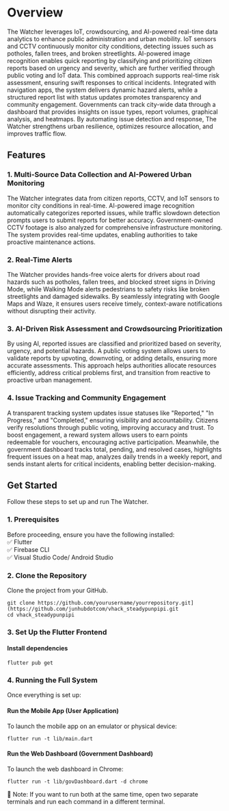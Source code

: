 # Overview

The Watcher leverages IoT, crowdsourcing, and AI-powered real-time data analytics to enhance public administration and urban mobility. IoT sensors and CCTV continuously monitor city conditions, detecting issues such as potholes, fallen trees, and broken streetlights. AI-powered image recognition enables quick reporting by classifying and prioritizing citizen reports based on urgency and severity, which are further verified through public voting and IoT data. This combined approach supports real-time risk assessment, ensuring swift responses to critical incidents. Integrated with navigation apps, the system delivers dynamic hazard alerts, while a structured report list with status updates promotes transparency and community engagement. Governments can track city-wide data through a dashboard that provides insights on issue types, report volumes, graphical analysis, and heatmaps. By automating issue detection and response, The Watcher strengthens urban resilience, optimizes resource allocation, and improves traffic flow.

## Features

### 1. Multi-Source Data Collection and AI-Powered Urban Monitoring
The Watcher integrates data from citizen reports, CCTV, and IoT sensors to monitor city conditions in real-time. AI-powered image recognition automatically categorizes reported issues, while traffic slowdown detection prompts users to submit reports for better accuracy. Government-owned CCTV footage is also analyzed for comprehensive infrastructure monitoring. The system provides real-time updates, enabling authorities to take proactive maintenance actions.

### 2. Real-Time Alerts
The Watcher provides hands-free voice alerts for drivers about road hazards such as potholes, fallen trees, and blocked street signs in Driving Mode, while Walking Mode alerts pedestrians to safety risks like broken streetlights and damaged sidewalks. By seamlessly integrating with Google Maps and Waze, it ensures users receive timely, context-aware notifications without disrupting their activity.

### 3. AI-Driven Risk Assessment and Crowdsourcing Prioritization
By using AI, reported issues are classified and prioritized based on severity, urgency, and potential hazards. A public voting system allows users to validate reports by upvoting, downvoting, or adding details, ensuring more accurate assessments. This approach helps authorities allocate resources efficiently, address critical problems first, and transition from reactive to proactive urban management.

### 4. Issue Tracking and Community Engagement
A transparent tracking system updates issue statuses like "Reported," "In Progress," and "Completed," ensuring visibility and accountability. Citizens verify resolutions through public voting, improving accuracy and trust. To boost engagement, a reward system allows users to earn points redeemable for vouchers, encouraging active participation. Meanwhile, the government dashboard tracks total, pending, and resolved cases, highlights frequent issues on a heat map, analyzes daily trends in a weekly report, and sends instant alerts for critical incidents, enabling better decision-making.

## Get Started
Follow these steps to set up and run The Watcher.

### 1. Prerequisites
Before proceeding, ensure you have the following installed:  
✅ Flutter   
✅ Firebase CLI   
✅ Visual Studio Code/ Android Studio  

### 2. Clone the Repository
Clone the project from your GitHub.
```
git clone https://github.com/yourusername/yourrepository.git](https://github.com/junhubdotcom/vhack_steadypunpipi.git
cd vhack_steadypunpipi
```

### 3. Set Up the Flutter Frontend
#### Install dependencies
```
flutter pub get
```

### 4. Running the Full System
Once everything is set up:

#### Run the Mobile App (User Application)
To launch the mobile app on an emulator or physical device:
```
flutter run -t lib/main.dart
```
#### Run the Web Dashboard (Government Dashboard)
To launch the web dashboard in Chrome:
```
flutter run -t lib/govDashboard.dart -d chrome
```
🔹 Note: If you want to run both at the same time, open two separate terminals and run each command in a different terminal.

